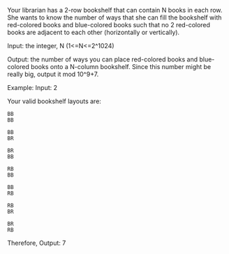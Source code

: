 Your librarian has a 2-row bookshelf that can contain N books in each row. She wants to know the number of ways that she can fill the bookshelf with red-colored books and blue-colored books such that no 2 red-colored books are adjacent to each other (horizontally or vertically).

Input: the integer, N (1<=N<=2^1024)

Output: the number of ways you can place red-colored books and blue-colored books onto a N-column bookshelf. Since this number might be really big, output it mod 10^9+7.

Example:
Input: 2

Your valid bookshelf layouts are:
```
BB
BB

BB
BR

BR
BB

RB
BB

BB
RB

RB
BR

BR
RB
```
Therefore, 
Output: 7
